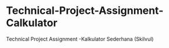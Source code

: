 # Technical-Project-Assignment-Calkulator
Technical Project Assignment -Kalkulator Sederhana (Skilvul)
